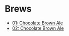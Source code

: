 # Brews
 * [01: Chocolate Brown Ale](brews/01_chocolate_brown_ale.md)
 * [02: Chocolate Brown Ale](brews/02_chocolate_brown_ale_md.md)




